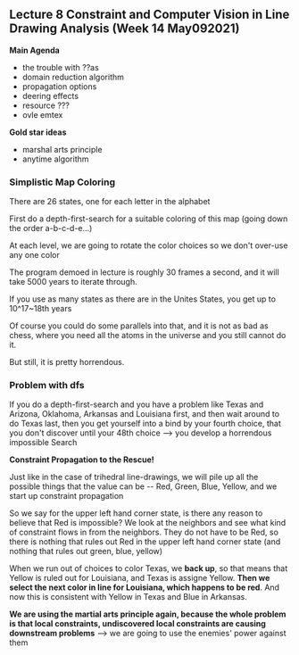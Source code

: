 ## Lecture 8 Constraint and Computer Vision in Line Drawing Analysis (Week 14 May092021)

**Main Agenda**
- the trouble with ??as
- domain reduction algorithm
- propagation options
- deering effects
- resource ???
- ovle emtex

**Gold star ideas**
- marshal arts principle
- anytime algorithm


### Simplistic Map Coloring

There are 26 states, one for each letter in the alphabet

First do a depth-first-search for a suitable coloring of this map (going down the order a-b-c-d-e...)

At each level, we are going to rotate the color choices so we don't over-use any one color

The program demoed in lecture is roughly 30 frames a second, and it will take 5000 years to iterate through.

If you use as many states as there are in the Unites States, you get up to 10^17~18th years

Of course you could do some parallels into that, and it is not as bad as chess, where you need all the atoms in the universe and you still cannot do it.

But still, it is pretty horrendous.

### Problem with dfs

If you do a depth-first-search and you have a problem like Texas and Arizona, Oklahoma, Arkansas and Louisiana first, and then wait around to do Texas last, then you get yourself into a bind by your fourth choice, that you don't discover until your 48th choice --> you develop a horrendous impossible Search

**Constraint Propagation to the Rescue!**

Just like in the case of trihedral line-drawings, we will pile up all the possible things that the value can be -- Red, Green, Blue, Yellow, and we start up constraint propagation

So we say for the upper left hand corner state, is there any reason to believe that Red is impossible? We look at the neighbors and see what kind of constraint flows in from the neighbors. They do not have to be Red, so there is nothing that rules out Red in the upper left hand corner state (and nothing that rules out green, blue, yellow)

When we run out of choices to color Texas, we **back up**, so that means that Yellow is ruled out for Louisiana, and Texas is assigne Yellow. **Then we select the next color in line for Louisiana, which happens to be red**. And now this is consistent with Yellow in Texas and Blue in Arkansas.

**We are using the martial arts principle again, because the whole problem is that local constraints, undiscovered local constraints are causing downstream problems** --> we are going to use the enemies' power against them
